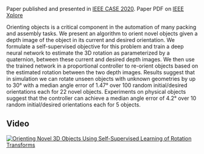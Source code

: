 Paper published and presented in [IEEE CASE 2020](https://www.imse.hku.hk/case2020/). Paper PDF on [IEEE Xplore](https://ieeexplore.ieee.org/document/9217018)

Orienting objects is a critical component in the automation of many packing and assembly tasks. We present an algorithm to orient novel objects given a depth image of the object in its current and desired orientation. We formulate a self-supervised objective for this problem and train a deep neural network to estimate the 3D rotation as parameterized by a quaternion, between these current and desired depth images. We then use the trained network in a proportional controller to re-orient objects based on the estimated rotation between the two depth images. Results suggest that in simulation we can rotate unseen objects with unknown geometries by up to 30° with a median angle error of 1.47° over 100 random initial/desired orientations each for 22 novel objects. Experiments on physical objects suggest that the controller can achieve a median angle error of 4.2° over 10 random initial/desired orientations each for 5 objects.

## Video

[![Orienting Novel 3D Objects Using Self-Supervised Learning of Rotation Transforms](https://img.youtube.com/vi/nij_JgNP1qw/0.jpg)](https://www.youtube.com/watch?v=nij_JgNP1qw "CASE 2020: Orienting Novel 3D Objects Using Self-Supervised Learning of Rotation Transforms")
